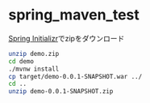 # spring_maven_test

[Spring Initializr](https://start.spring.io/)でzipをダウンロード

```bash
unzip demo.zip
cd demo
./mvnw install
cp target/demo-0.0.1-SNAPSHOT.war ../
cd ..
unzip demo-0.0.1-SNAPSHOT.zip
```


